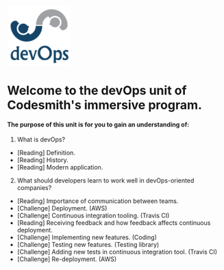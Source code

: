 ![devOps logo](devOps.png)

# Welcome to the devOps unit of Codesmith's immersive program.

#### The purpose of this unit is for you to gain an understanding of:

1. What is devOps?
  - [Reading] Definition.
  - [Reading] History.
  - [Reading] Modern application.
2. What should developers learn to work well in devOps-oriented companies?
  - [Reading] Importance of communication between teams.
  - [Challenge] Deployment. (AWS)
  - [Challenge] Continuous integration tooling. (Travis CI)
  - [Reading] Receiving feedback and how feedback affects continuous deployment.
  - [Challenge] Implementing new features. (Coding)
  - [Challenge] Testing new features. (Testing library)
  - [Challenge] Adding new tests in continuous integration tool. (Travis CI)
  - [Challenge] Re-deployment. (AWS)